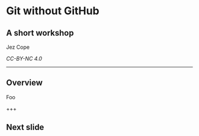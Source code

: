 <!-- -*- mode: markdown; -*- -->
# Git without GitHub
## A short workshop

Jez Cope

_CC-BY-NC 4.0_

---

## Overview

Foo

+++

## Next slide
